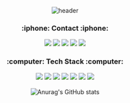 <div align="center">
  
  
![header](https://capsule-render.vercel.app/api?type=waving&color=gradient&height=130)

 
  
<h3><b>:iphone:  Contact  :iphone:</b></h3>

  
<a href="https://www.instagram.com/song._.327/" target="_blank"><img src="https://img.shields.io/badge/Soey-E4405F?style=flat-square&logo=instagram&logoColor=ffffff"/></a>
<a href="https://cake-tarn-9a3.notion.site/iOS-423a550c18294ddf9846ab9259236177" target="_blank"><img src="https://img.shields.io/badge/notion-000000?style=flat-square&logo=Notion&logoColor=ffffff"/></a>
<img src="https://img.shields.io/badge/qodwnskfh1@gmail.com-EA4335?style=flat-square&logo=Gmail&logoColor=ffffff"/></a>
<img src="https://img.shields.io/badge/jusong23@naver.com-03C75A?style=flat-square&logo=Naver&logoColor=ffffff"/></a>
<a href="https://velog.io/@jason" target="_blank"><img src="https://img.shields.io/badge/Velog-181717?style=flat-square&logo=Velog&logoColor=ffffff"/></a>

<h3><b>:computer:  Tech Stack  :computer:</b></h3>

<img src="https://img.shields.io/badge/Swift-3776AB?style=flat-square&logo=python&logoColor=ffffff"/></a>
<img src="https://img.shields.io/badge/Git-00ADD8?style=flat-square&logo=Go&logoColor=ffffff"/></a>
<img src="https://img.shields.io/badge/SQL-FA7343?style=flat-square&logo=Swift&logoColor=ffffff"/></a>
<img src="https://img.shields.io/badge/C++-00599C?style=flat-square&logo=C%2B%2B&logoColor=ffffff"/></a>
<img src="https://img.shields.io/badge/NodeJS-5C3EE8?style=flat-square&logo=OpenCV&logoColor=ffffff"/></a>
<img src="https://img.shields.io/badge/ReactNative-FF6F00?style=flat-square&logo=TensorFlow&logoColor=ffffff"/></a>
<img src="https://img.shields.io/badge/Xcode-147EFB?style=flat-square&logo=Xcode&logoColor=ffffff"/></a>
<br>
<br>
![Anurag's GitHub stats](https://github-readme-stats.vercel.app/api?username=jusong23&show_icons=true&theme=dark&hide_border=True&icon_color=White)
</div>
 
  
 
